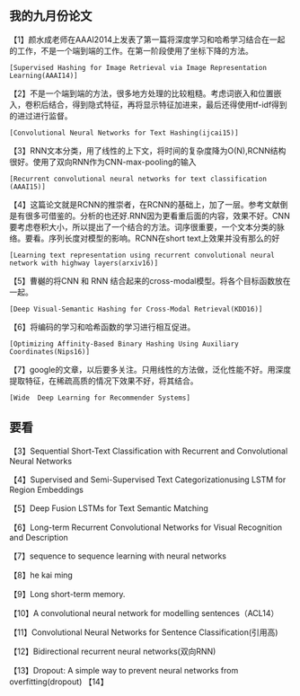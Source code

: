 ## 我的九月份论文

【1】颜水成老师在AAAI2014上发表了第一篇将深度学习和哈希学习结合在一起的工作，不是一个端到端的工作。在第一阶段使用了坐标下降的方法。

    [Supervised Hashing for Image Retrieval via Image Representation Learning(AAAI14)]
    
【2】不是一个端到端的方法，很多地方处理的比较粗糙。考虑词嵌入和位置嵌入，卷积后结合，得到隐式特征，再将显示特征加进来，最后还得使用tf-idf得到的进过进行监督。

    [Convolutional Neural Networks for Text Hashing(ijcai15)]
    
【3】RNN文本分类，用了线性的上下文，将时间的复杂度降为O(N),RCNN结构很好。使用了双向RNN作为CNN-max-pooling的输入

    [Recurrent convolutional neural networks for text classification (AAAI15)]
    
【4】这篇论文就是RCNN的推崇者，在RCNN的基础上，加了一层。参考文献倒是有很多可借鉴的。分析的也还好.RNN因为更看重后面的内容，效果不好。CNN要考虑卷积大小，所以提出了一个结合的方法。词序很重要，一个文本分类的脉络。要看。序列长度对模型的影响。RCNN在short text上效果并没有那么的好

    [Learning text representation using recurrent convolutional neural network with highway layers(arxiv16)]
    
【5】曹樾的将CNN 和 RNN 结合起来的cross-modal模型。将各个目标函数放在一起。

    [Deep Visual-Semantic Hashing for Cross-Modal Retrieval(KDD16)]
    
【6】将编码的学习和哈希函数的学习进行相互促进。

    [Optimizing Affinity-Based Binary Hashing Using Auxiliary Coordinates(Nips16)]
    
【7】google的文章，以后要多关注。只用线性的方法做，泛化性能不好。用深度提取特征，在稀疏高质的情况下效果不好，将其结合。

    [Wide  Deep Learning for Recommender Systems]
 
## 要看



【3】Sequential Short-Text Classification with Recurrent and Convolutional Neural Networks

【4】Supervised and Semi-Supervised Text Categorizationusing LSTM for Region Embeddings

【5】Deep Fusion LSTMs for Text Semantic Matching

【6】Long-term Recurrent Convolutional Networks for Visual Recognition and Description

【7】sequence to sequence learning with neural networks

【8】he kai ming

【9】Long short-term memory.

【10】A convolutional neural network for modelling sentences（ACL14）

【11】Convolutional Neural Networks for Sentence Classification(引用高)

【12】Bidirectional recurrent neural networks(双向RNN)

【13】Dropout: A simple way to prevent neural networks from overfitting(dropout)
【14】
